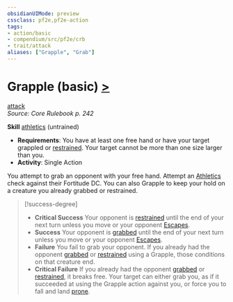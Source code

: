 ```yaml
---
obsidianUIMode: preview
cssclass: pf2e,pf2e-action
tags:
- action/basic
- compendium/src/pf2e/crb
- trait/attack
aliases: ["Grapple", "Grab"]
---
```

# Grapple (basic) [>](/rules/core-rulebook/chapter-9-playing-the-game.md#Actions "Single Action")
[attack](/rules/traits/attack.md)  
*Source: Core Rulebook p. 242*  

**Skill** [athletics](/compendium/skills.md#Athletics) (untrained)
- **Requirements**: You have at least one free hand or have your target grappled or [restrained](/rules/conditions.md#Restrained). Your target cannot be more than one size larger than you.
- **Activity**: Single Action

You attempt to grab an opponent with your free hand. Attempt an [Athletics](/compendium/skills.md#Athletics) check against their Fortitude DC. You can also Grapple to keep your hold on a creature you already grabbed or restrained.

> [!success-degree] 
> - **Critical Success** Your opponent is [restrained](/rules/conditions.md#Restrained) until the end of your next turn unless you move or your opponent [Escapes](/rules/actions/escape.md).
> - **Success** Your opponent is [grabbed](/rules/conditions.md#Grabbed) until the end of your next turn unless you move or your opponent [Escapes](/rules/actions/escape.md).
> - **Failure** You fail to grab your opponent. If you already had the opponent [grabbed](/rules/conditions.md#Grabbed) or [restrained](/rules/conditions.md#Restrained) using a Grapple, those conditions on that creature end.
> - **Critical Failure** If you already had the opponent [grabbed](/rules/conditions.md#Grabbed) or [restrained](/rules/conditions.md#Restrained), it breaks free. Your target can either grab you, as if it succeeded at using the Grapple action against you, or force you to fall and land [prone](/rules/conditions.md#Prone).